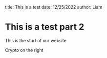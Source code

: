 title: This is a test
date: 12/25/2022
author: Liam

# This is a test part 2

This is the start of our website

Crypto on the right